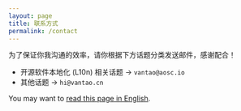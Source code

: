 ```yaml
---
layout: page
title: 联系方式
permalink: /contact
---
```


为了保证你我沟通的效率，请你根据下方话题分类发送邮件，感谢配合！

- 开源软件本地化 (L10n) 相关话题 -> `vantao@aosc.io`
- 其他话题 -> `hi@vantao.cn`

<div class="footer-description">You may want to <a href="contact-en.html">read this page in English</a>.</div>